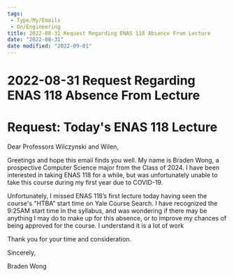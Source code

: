 ```yaml
---
tags:
 - Type/My/Emails
 - On/Engineering
title: 2022-08-31 Request Regarding ENAS 118 Absence From Lecture
date: "2022-08-31"
date modified: "2022-09-01"
---
```


# 2022-08-31 Request Regarding ENAS 118 Absence From Lecture

# Request: Today's ENAS 118 Lecture
Dear Professors Wilczynski and Wilen,

Greetings and hope this email finds you well. My name is Braden Wong, a prospective Computer Science major from the Class of 2024. I have been interested in taking ENAS 118 for a while, but was unfortunately unable to take this course during my first year due to COVID-19. 

Unfortunately, I missed ENAS 118’s first lecture today having seen the course's “HTBA” start time on Yale Course Search. I have recognized the 9:25AM start time in the syllabus, and was wondering if there may be anything I may do to make up for this absence, or to improve my chances of being approved for the course. I understand it is a lot of work

Thank you for your time and consideration.

Sincerely,

Braden Wong
